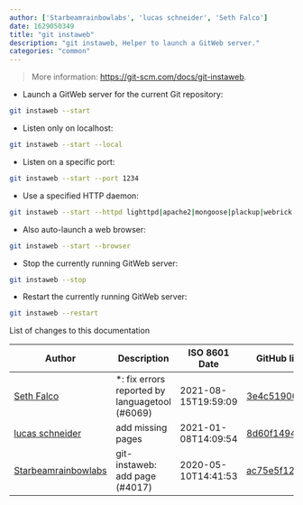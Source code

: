 ```yaml
---
author: ['Starbeamrainbowlabs', 'lucas schneider', 'Seth Falco']
date: 1629050349
title: "git instaweb"
description: "git instaweb, Helper to launch a GitWeb server."
categories: "common"
---
```

> More information: <https://git-scm.com/docs/git-instaweb>.

- Launch a GitWeb server for the current Git repository:

```bash
git instaweb --start
```

- Listen only on localhost:

```bash
git instaweb --start --local
```

- Listen on a specific port:

```bash
git instaweb --start --port 1234
```

- Use a specified HTTP daemon:

```bash
git instaweb --start --httpd lighttpd|apache2|mongoose|plackup|webrick
```

- Also auto-launch a web browser:

```bash
git instaweb --start --browser
```

- Stop the currently running GitWeb server:

```bash
git instaweb --stop
```

- Restart the currently running GitWeb server:

```bash
git instaweb --restart
```
List of changes to this documentation


Author | Description | ISO 8601 Date | GitHub link
------|-----|-----|-----
[Seth Falco](mailto:seth@falco.fun) | *: fix errors reported by languagetool (#6069) | 2021-08-15T19:59:09 | [3e4c519004a4](https://github.com/tldr-pages/tldr/commit/3e4c519004a471c861cdc609fd7239ee3355671c)
[lucas schneider](mailto:casdpa@gmail.com) | add missing pages | 2021-01-08T14:09:54 | [8d60f149451e](https://github.com/tldr-pages/tldr/commit/8d60f149451ebfc54332af0c2678732cc324d4e4)
[Starbeamrainbowlabs](mailto:sbrl@starbeamrainbowlabs.com) | git-instaweb: add page (#4017) | 2020-05-10T14:41:53 | [ac75e5f12c3d](https://github.com/tldr-pages/tldr/commit/ac75e5f12c3d91f9d7fb557629e7ed967e564cc3)

